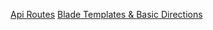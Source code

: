 [Api Routes](https://youtu.be/MYyJ4PuL4pY?si=G7fdwG0gy51BDpol&t=1588)
[Blade Templates & Basic Directions](https://youtu.be/MYyJ4PuL4pY?si=62e2kqyDk4lqN1Ge&t=1962)